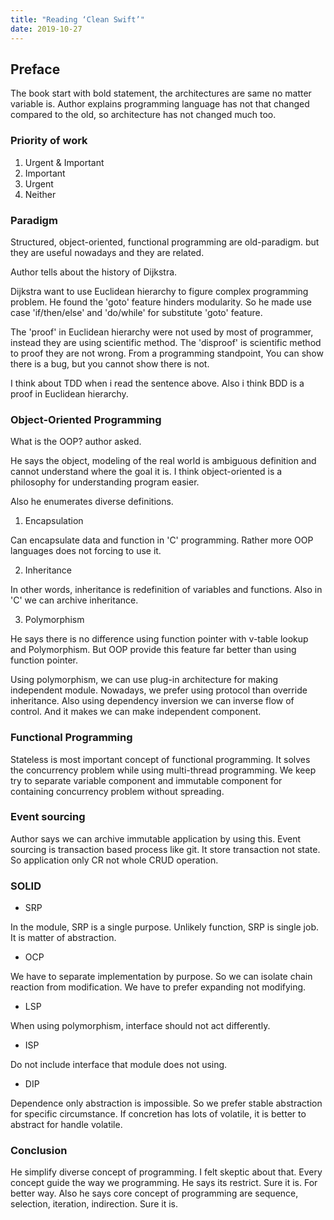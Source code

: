 ```yaml
---
title: "Reading ‘Clean Swift’"
date: 2019-10-27
---
```


## Preface
The book start with bold statement, the architectures are same no matter variable is.
Author explains programming language has not that changed compared to the old, so architecture has not changed much too.

### Priority of work
1. Urgent & Important
2. Important
3. Urgent
4. Neither

### Paradigm
Structured, object-oriented, functional programming are old-paradigm. but they are useful nowadays and they are related.

Author tells about the history of Dijkstra.

Dijkstra want to use Euclidean hierarchy to figure complex programming problem. He found the 'goto' feature hinders modularity. So he made use case 'if/then/else' and 'do/while' for substitute 'goto' feature.

The 'proof' in Euclidean hierarchy were not used by most of programmer, instead they are using scientific method.
The 'disproof' is scientific method to proof they are not wrong.
From a programming standpoint, You can show there is a bug, but you cannot show there is not.

I think about TDD when i read the sentence above. Also i think BDD is a proof in Euclidean hierarchy.

### Object-Oriented Programming
What is the OOP? author asked.

He says the object, modeling of the real world is ambiguous definition and cannot understand where the goal it is.
I think object-oriented is a philosophy for understanding program easier.

Also he enumerates diverse definitions.

1. Encapsulation

Can encapsulate data and function in 'C' programming. Rather more OOP languages does not forcing to use it.

2. Inheritance

In other words, inheritance is redefinition of variables and functions. Also in 'C' we can archive inheritance.

3. Polymorphism

He says there is no difference using function pointer with v-table lookup and Polymorphism. But OOP provide this feature far better than using function pointer.

Using polymorphism, we can use plug-in architecture for making independent module. Nowadays, we prefer using protocol than override inheritance.
Also using dependency inversion we can inverse flow of control. And it makes we can make independent component.

### Functional Programming
Stateless is most important concept of functional programming. It solves the concurrency problem while using multi-thread programming.
We keep try to separate variable component and immutable component for containing concurrency problem without spreading.

### Event sourcing
Author says we can archive immutable application by using this.
Event sourcing is transaction based process like git. It store transaction not state. So application only CR not whole CRUD operation.

### SOLID
- SRP

In the module, SRP is a single purpose. Unlikely function, SRP is single job. It is matter of abstraction.

- OCP

We have to separate implementation by purpose. So we can isolate chain reaction from modification.
We have to prefer expanding not modifying.

- LSP

When using polymorphism, interface should not act differently.

- ISP

Do not include interface that module does not using.

- DIP

Dependence only abstraction is impossible. So we prefer stable abstraction for specific circumstance.
If concretion has lots of volatile, it is better to abstract for handle volatile.

### Conclusion
He simplify diverse concept of programming. I felt skeptic about that.
Every concept guide the way we programming. He says its restrict. Sure it is. For better way.
Also he says core concept of programming are sequence, selection, iteration, indirection. Sure it is.
